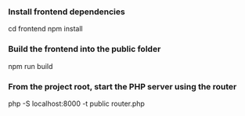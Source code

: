 ### Install frontend dependencies
cd frontend
npm install

### Build the frontend into the public folder
npm run build

### From the project root, start the PHP server using the router
php -S localhost:8000 -t public router.php